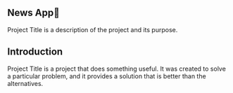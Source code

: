 ## **News App**📰

Project Title is a description of the project and its purpose.
## **Introduction**

Project Title is a project that does something useful. It was created to solve a particular problem, and it provides a solution that is better than the alternatives.
